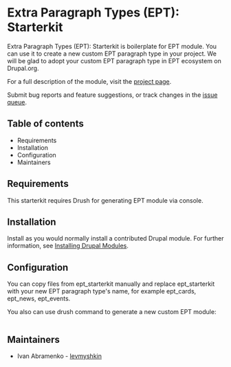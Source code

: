 <!-- @codingStandardsIgnoreFile -->
# Extra Paragraph Types (EPT): Starterkit

Extra Paragraph Types (EPT): Starterkit is boilerplate for EPT module.
You can use it to create a new custom EPT paragraph type in your project.
We will be glad to adopt your custom EPT paragraph type in
EPT ecosystem on Drupal.org.

For a full description of the module, visit the
[project page](https://www.drupal.org/project/ept_core).

Submit bug reports and feature suggestions, or track changes in the
[issue queue](https://www.drupal.org/project/issues/ept_core).


## Table of contents

- Requirements
- Installation
- Configuration
- Maintainers


## Requirements


This starterkit requires Drush for generating EPT module via console.


## Installation


Install as you would normally install a contributed Drupal module. For further
information, see
[Installing Drupal Modules](https://www.drupal.org/docs/extending-drupal/installing-drupal-modules).


## Configuration


You can copy files from ept_starterkit manually and replace ept_starterkit
with your new EPT paragraph type's name,
for example ept_cards, ept_news, ept_events.

You also can use drush command to generate a new custom EPT module:
```angular2html

```


## Maintainers

- Ivan Abramenko - [levmyshkin](https://www.drupal.org/u/levmyshkin)
